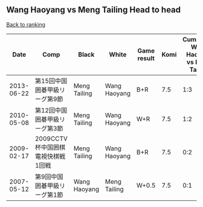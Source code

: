 ## Wang Haoyang vs Meng Tailing Head to head

[Back to ranking](../../index.md)




| **Date** | **Comp** | **Black** | **White** | **Game result** | **Komi** | **Cumulative Wang Haoyang vs Meng Tailing** | **Wang Haoyang streak** | **Meng Tailing streak** | 
| --- | --- | --- | --- | --- | --- | --- | --- | --- |
| 2013-06-22 | 第15回中国囲碁甲級リーグ第9節 | Meng Tailing | Wang Haoyang | B+R | 7.5 | 1:3 | 0 | 1 | 
| 2010-05-08 | 第12回中国囲碁甲級リーグ第3節 | Meng Tailing | Wang Haoyang | W+R | 7.5 | 1:2 | 1 | 0 | 
| 2009-02-17 | 2009CCTV杯中国囲棋電視快棋戦1回戦 | Meng Tailing | Wang Haoyang | B+R | 7.5 | 0:2 | 0 | 2 | 
| 2007-05-12 | 第9回中国囲碁甲級リーグ第1節 | Wang Haoyang | Meng Tailing | W+0.5 | 7.5 | 0:1 | 0 | 1 |





